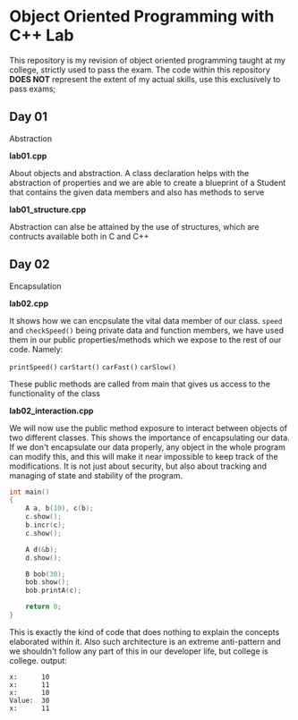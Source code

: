 # Object Oriented Programming with C++ Lab
This repository is my revision of object oriented programming taught at my college, strictly used to pass the exam.
The code within this repository  **DOES NOT** represent the extent of my actual skills, use this exclusively to pass exams;

## Day 01
Abstraction

**lab01.cpp**

About objects and abstraction. A class declaration helps with the abstraction of properties and we are able to create a blueprint of a 
Student that contains the given data members and also has methods to serve

**lab01_structure.cpp**

Abstraction can alse be attained by the use of structures, which are contructs available both in C and C++

## Day 02
Encapsulation

**lab02.cpp**

It shows how we can encpsulate the vital data member of our class. 
`speed` and `checkSpeed()` being private data and function members,
we have used them in our public properties/methods which we expose to the rest of our code. Namely:

`printSpeed()`
`carStart()`
`carFast()`
`carSlow()`

These public methods are called from main that gives us access to the functionality of the class

**lab02_interaction.cpp**

We will now use the public method exposure to interact between objects of two different classes. This shows the importance of encapsulating our data.
If we don't encapsulate our data properly, any object in the whole program can modify this, and this will make it near impossible to keep track of the modifications. It is not just about security, but also about tracking and managing of state and stability of the program.

```cpp
int main()
{
    A a, b(10), c(b);
    c.show();
    b.incr(c);
    c.show();

    A d(&b);
    d.show();

    B bob(30);
    bob.show();
    bob.printA(c);

    return 0;
}
```
This is exactly the kind of code that does nothing to explain the concepts elaborated within it. Also such architecture is an extreme anti-pattern and we shouldn't follow any part of this in our developer life, but college is college.
output:
```
x:      10
x:      11
x:      10
Value:  30
x:      11
```